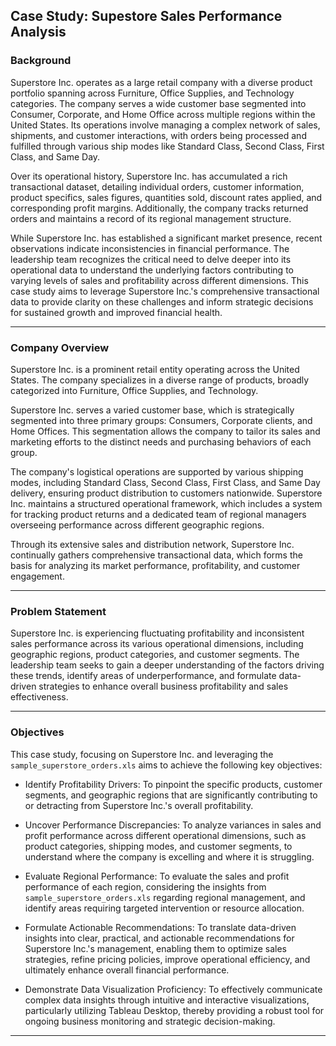 <h2>Case Study: Supestore Sales Performance Analysis</h2>


<h3>Background</h3>

Superstore Inc. operates as a large retail company with a diverse product portfolio spanning across Furniture, Office Supplies, and Technology categories. The company serves a wide customer base segmented into Consumer, Corporate, and Home Office across multiple regions within the United States. Its operations involve managing a complex network of sales, shipments, and customer interactions, with orders being processed and fulfilled through various ship modes like Standard Class, Second Class, First Class, and Same Day.

Over its operational history, Superstore Inc. has accumulated a rich transactional dataset, detailing individual orders, customer information, product specifics, sales figures, quantities sold, discount rates applied, and corresponding profit margins. Additionally, the company tracks returned orders and maintains a record of its regional management structure.

While Superstore Inc. has established a significant market presence, recent observations indicate inconsistencies in financial performance. The leadership team recognizes the critical need to delve deeper into its operational data to understand the underlying factors contributing to varying levels of sales and profitability across different dimensions. This case study aims to leverage Superstore Inc.'s comprehensive transactional data to provide clarity on these challenges and inform strategic decisions for sustained growth and improved financial health.

---

<h3>Company Overview</h3>

Superstore Inc. is a prominent retail entity operating across the United States. The company specializes in a diverse range of products, broadly categorized into Furniture, Office Supplies, and Technology.

Superstore Inc. serves a varied customer base, which is strategically segmented into three primary groups: Consumers, Corporate clients, and Home Offices. This segmentation allows the company to tailor its sales and marketing efforts to the distinct needs and purchasing behaviors of each group.

The company's logistical operations are supported by various shipping modes, including Standard Class, Second Class, First Class, and Same Day delivery, ensuring product distribution to customers nationwide. Superstore Inc. maintains a structured operational framework, which includes a system for tracking product returns and a dedicated team of regional managers overseeing performance across different geographic regions.

Through its extensive sales and distribution network, Superstore Inc. continually gathers comprehensive transactional data, which forms the basis for analyzing its market performance, profitability, and customer engagement.

---

<h3>Problem Statement</h3>

Superstore Inc. is experiencing fluctuating profitability and inconsistent sales performance across its various operational dimensions, including geographic regions, product categories, and customer segments. The leadership team seeks to gain a deeper understanding of the factors driving these trends, identify areas of underperformance, and formulate data-driven strategies to enhance overall business profitability and sales effectiveness.

---

<h3>Objectives</h3>

This case study, focusing on Superstore Inc. and leveraging the `sample_superstore_orders.xls` aims to achieve the following key objectives:

- Identify Profitability Drivers: To pinpoint the specific products, customer segments, and geographic regions that are significantly contributing to or detracting from Superstore Inc.'s overall profitability.

- Uncover Performance Discrepancies: To analyze variances in sales and profit performance across different operational dimensions, such as product categories, shipping modes, and customer segments, to understand where the company is excelling and where it is struggling.

- Evaluate Regional Performance: To evaluate the sales and profit performance of each region, considering the insights from `sample_superstore_orders.xls` regarding regional management, and identify areas requiring targeted intervention or resource allocation.

- Formulate Actionable Recommendations: To translate data-driven insights into clear, practical, and actionable recommendations for Superstore Inc.'s management, enabling them to optimize sales strategies, refine pricing policies, improve operational efficiency, and ultimately enhance overall financial performance.

- Demonstrate Data Visualization Proficiency: To effectively communicate complex data insights through intuitive and interactive visualizations, particularly utilizing Tableau Desktop, thereby providing a robust tool for ongoing business monitoring and strategic decision-making.

---

